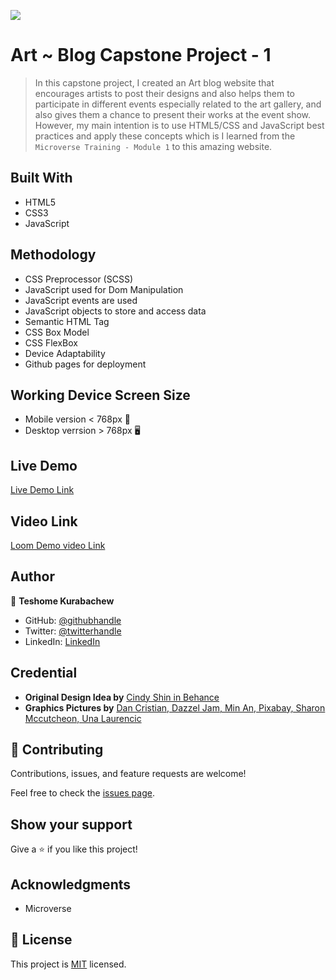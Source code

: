 ![](https://img.shields.io/badge/Microverse-blueviolet)

# Art ~ Blog Capstone Project - 1

> In this capstone project, I created an Art blog website that encourages artists to post their designs and also helps them to participate in different events especially related to the art gallery, and also gives them a chance to present their works at the event show. However, my main intention is to use HTML5/CSS and JavaScript best practices and apply these concepts which is I learned from the `Microverse Training - Module 1` to this amazing website.


## Built With

- HTML5
- CSS3
- JavaScript

## Methodology

- CSS Preprocessor (SCSS)
- JavaScript used for Dom Manipulation
- JavaScript events are used
- JavaScript objects to store and access data
- Semantic HTML Tag
- CSS Box Model
- CSS FlexBox
- Device Adaptability
- Github pages for deployment

## Working Device Screen Size

- Mobile version < 768px 📱
- Desktop verrsion > 768px 🖥️

## Live Demo

[Live Demo Link](https://teshemaximillan.github.io/Portfolio/)

## Video Link

[Loom Demo video Link](https://teshemaximillan.github.io/Portfolio/)

## Author

👤 **Teshome Kurabachew**

- GitHub: [@githubhandle](https://github.com/TesheMaximillan)
- Twitter: [@twitterhandle](https://twitter.com/TesheKura)
- LinkedIn: [LinkedIn](https://www.linkedin.com/in/teshome-kurabachew-aa8067180/)

## Credential

- **Original Design Idea by** [Cindy Shin in Behance](https://www.behance.net/adagio07)
- **Graphics Pictures by** [Dan Cristian, Dazzel Jam, Min An, Pixabay, Sharon Mccutcheon, Una Laurencic](https://www.pexels.com/)

## 🤝 Contributing

Contributions, issues, and feature requests are welcome!

Feel free to check the [issues page](../../issues/).

## Show your support

Give a ⭐️ if you like this project!

## Acknowledgments

- Microverse 

## 📝 License

This project is [MIT](./MIT.md) licensed.
